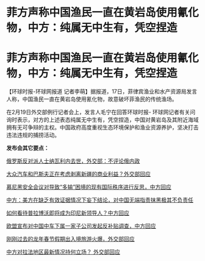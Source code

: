 # 菲方声称中国渔民一直在黄岩岛使用氰化物，中方：纯属无中生有，凭空捏造

# 菲方声称中国渔民一直在黄岩岛使用氰化物，中方：纯属无中生有，凭空捏造

【环球时报-环球网报道 记者李萌】据报道，17日，菲律宾渔业和水产资源局发言人称，中国渔民一直在黄岩岛使用氰化物，故意破坏菲渔民的传统渔场。

在2月19日外交部例行记者会上，发言人毛宁在回答环球时报-
环球网记者有关问询时表示，对方的上述表态纯属无中生有，凭空捏造，中国对黄岩岛及其附近海域拥有无可争辩的主权。中国政府高度重视生态环境保护和渔业资源养护，坚决打击违法违规的捕捞活动。

**发布会其它要点：**

[俄罗斯反对派人士纳瓦利内去世，外交部：不评论俄内政](https://news.qq.com/rain/a/20240219A056U600)

[大众汽车和巴斯夫正在考虑剥离新疆的商业利益？外交部回应](https://news.qq.com/rain/a/20240219A054ON00)

[慕尼黑安全会议对导致“多输”困境的现有国际秩序进行反思，中方回应](https://news.qq.com/rain/a/20240219A054OT00)

[中方：美方在缺乏有效证据情况下妄下结论，对中国无端指责抹黑极其不负责任](https://news.qq.com/rain/a/20240219A054OS00)

[如何看待普拉博沃即将成为印尼新领导人？中方回应](https://news.qq.com/rain/a/20240219A054OR00)

[欧盟宣布对中国中车下属一家子公司发起反补贴调查，中方回应](https://news.qq.com/rain/a/20240219A054OQ00)

[刚刚过去的龙年春节假期出入境旅游火爆，外交部回应](https://news.qq.com/rain/a/20240219A054OU00)

[中方对拉法地区最新情况持何立场？ 外交部回应](https://news.qq.com/rain/a/20240219A0562300)


